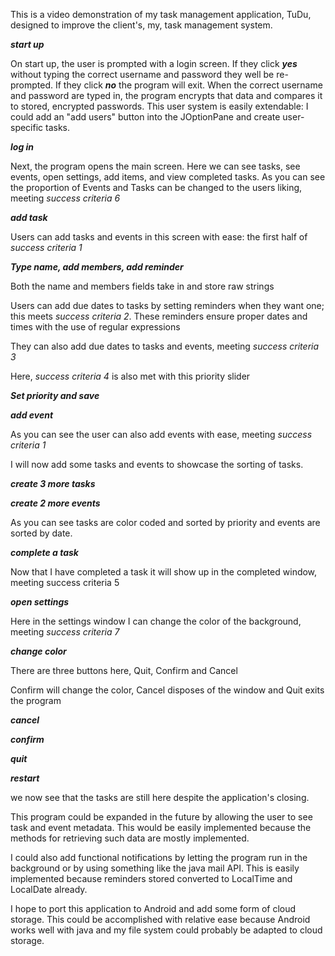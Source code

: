 This is a video demonstration of my task management application, TuDu, designed to improve the client's, my, task management system.

***start up***

On start up, the user is prompted with a login screen. If they click ***yes*** without typing the correct username and password they well be re-prompted. If they click ***no*** the program will exit. When the correct username and password are typed in, the program encrypts that data and compares it to stored, encrypted passwords. This user system is easily extendable: I could add an "add users" button into the JOptionPane and create user-specific tasks.

***log in***

Next, the program opens the main screen. Here we can see tasks, see events, open settings, add items, and view completed tasks. As you can see the proportion of Events and Tasks can be changed to the users liking, meeting *success criteria 6*

***add task***

Users can add tasks and events in this screen with ease: the first half of *success criteria 1* 

***Type name, add members, add reminder***

Both the name and members fields take in and store raw strings

Users can add due dates to tasks by setting reminders when they want one; this meets *success criteria 2*. These reminders ensure proper dates and times with the use of regular expressions

They can also add due dates to tasks and events, meeting *success criteria 3*

Here, *success criteria 4* is also met with this priority slider

***Set priority and save***

***add event***

As you can see the user can also add events with ease, meeting *success criteria 1*

I will now add some tasks and events to showcase the sorting of tasks.

***create 3 more tasks***

***create 2 more events***

As you can see tasks are color coded and sorted by priority and events are sorted by date.

***complete a task***

Now that I have completed a task it will  show up in the completed window, meeting success criteria 5

***open settings***

Here in the settings window I can change the color of the background, meeting *success criteria 7*

***change color***

There are three buttons here, Quit, Confirm and Cancel

Confirm will change the color, Cancel disposes of the window and Quit exits the program

***cancel***

***confirm***

***quit***

***restart***

we now see that the tasks are still here despite the application's closing.

This program could be expanded in the future by allowing the user to see task and event metadata. This would be easily implemented because the methods for retrieving such data are mostly implemented.

I could also add functional notifications by letting the program run in the background or by using  something like the java mail API. This is easily implemented because reminders stored converted to LocalTime and LocalDate already.

I hope to port this application to Android and add some form of cloud storage. This could be accomplished with relative ease because Android works well with java and my file system could probably be adapted to cloud storage.